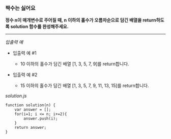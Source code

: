 ### 짝수는 싫어요

**정수 n이 매개변수로 주어질 때, n 이하의 홀수가 오름차순으로 담긴 배열을 return하도록 solution 함수를 완성해주세요.**

---

_입출력 예_

- 입출력 예 #1

  - 10 이하의 홀수가 담긴 배열 [1, 3, 5, 7, 9]를 return합니다.

- 입출력 예 #2

  - 15 이하의 홀수가 담긴 배열 [1, 3, 5, 7, 9, 11, 13, 15]를 return합니다.

_solution.js_

```
function solution(n) {
    var answer = [];
    for(i=1; i <= n; i+=2){
        answer.push(i);
    }
    return answer;
}
```
